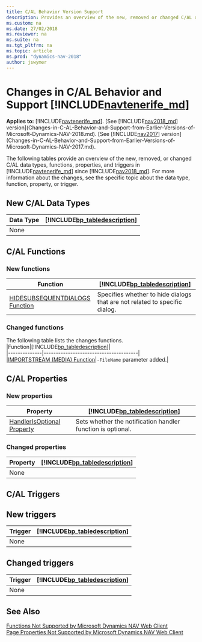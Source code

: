 ```yaml
---
title: C/AL Behavior Version Support
description: Provides an overview of the new, removed or changed C/AL data types, functions, properties, and triggers from previous versions of Dynamics NAV.
ms.custom: na
ms.date: 27/02/2018
ms.reviewer: na
ms.suite: na
ms.tgt_pltfrm: na
ms.topic: article
ms.prod: "dynamics-nav-2018"
author: jswymer
---
```

# Changes in C/AL Behavior and Support [!INCLUDE[navtenerife_md](includes/navtenerife_md.md)]

**Applies to:** [!INCLUDE[navtenerife_md](includes/navtenerife_md.md)]. [See [!INCLUDE[nav2018_md](includes/nav2018_md.md)] version](Changes-in-C-AL-Behavior-and-Support-from-Earlier-Versions-of-Microsoft-Dynamics-NAV-2018.md). [See [!INCLUDE[nav2017](includes/nav2017.md)] version](Changes-in-C-AL-Behavior-and-Support-from-Earlier-Versions-of-Microsoft-Dynamics-NAV-2017.md).

The following tables provide an overview of the new, removed, or changed C/AL data types, functions, properties, and triggers in [!INCLUDE[navtenerife_md](includes/navtenerife_md.md)] since [!INCLUDE[nav2018_md](includes/nav2018_md.md)]. For more information about the changes, see the specific topic about the data type, function, property, or trigger.  

## New C/AL Data Types  

|Data Type|[!INCLUDE[bp_tabledescription](includes/bp_tabledescription_md.md)]|  
|---------------|---------------------------------------|  
|None|| 
 
## C/AL Functions  
### New functions
|Function|[!INCLUDE[bp_tabledescription](includes/bp_tabledescription_md.md)]|  
|--------------|---------------------------------------|  
|[HIDESUBSEQUENTDIALOGS Function](hidesubsequentdialogs-function.md)|Specifies whether to hide dialogs that are not related to specific dialog.|

### Changed functions
The following table lists the changes functions.  
|Function|[!INCLUDE[bp_tabledescription](includes/bp_tabledescription_md.md)]|  
|--------------|---------------------------------------|  
|[IMPORTSTREAM (MEDIA) Function](IMPORTSTREAM-Function--Media-.md)|`-FileName` parameter added.|

## C/AL Properties  
### New properties
|Property|[!INCLUDE[bp_tabledescription](includes/bp_tabledescription_md.md)]|  
|--------------|---------------------------------------|  
|[HandlerIsOptional Property](handlerisoptional.md)|Sets whether the notification handler function is optional.  | 

### Changed properties
|Property|[!INCLUDE[bp_tabledescription](includes/bp_tabledescription_md.md)]|  
|--------------|---------------------------------------|  
|None|| 

## C/AL Triggers  
## New triggers
|Trigger|[!INCLUDE[bp_tabledescription](includes/bp_tabledescription_md.md)]|  
|--------------|---------------------------------------|  
|None| |

## Changed triggers
|Trigger|[!INCLUDE[bp_tabledescription](includes/bp_tabledescription_md.md)]|  
|--------------|---------------------------------------|  
|None| |

## See Also  
[Functions Not Supported by Microsoft Dynamics NAV Web Client](Functions-Not-Supported-by-Microsoft-Dynamics-NAV-Web-Client.md)   
[Page Properties Not Supported by Microsoft Dynamics NAV Web Client](Page-Properties-Not-Supported-by-Microsoft-Dynamics-NAV-Web-Client.md)
